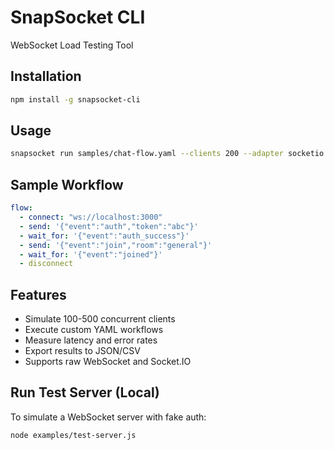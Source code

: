# SnapSocket CLI

WebSocket Load Testing Tool

## Installation

```bash
npm install -g snapsocket-cli
```

## Usage

```bash
snapsocket run samples/chat-flow.yaml --clients 200 --adapter socketio --export csv
```

## Sample Workflow

```yaml
flow:
  - connect: "ws://localhost:3000"
  - send: '{"event":"auth","token":"abc"}'
  - wait_for: '{"event":"auth_success"}'
  - send: '{"event":"join","room":"general"}'
  - wait_for: '{"event":"joined"}'
  - disconnect
```

## Features

- Simulate 100-500 concurrent clients
- Execute custom YAML workflows
- Measure latency and error rates
- Export results to JSON/CSV
- Supports raw WebSocket and Socket.IO

## Run Test Server (Local)

To simulate a WebSocket server with fake auth:

```bash
node examples/test-server.js
```
